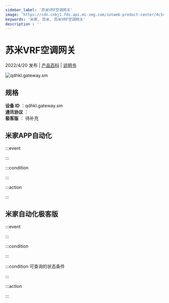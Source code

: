 ```yaml
---
sidebar_label: '苏米VRF空调网关'
image: 'https://cdn.cnbj1.fds.api.mi-img.com/iotweb-product-center/4c5c68700920c4c59aa9d70ac30e8a54_1648800394796.png?GalaxyAccessKeyId=AKVGLQWBOVIRQ3XLEW&Expires=9223372036854775807&Signature=f8Xm4ApliXHPL3owLd2FRVwGyZM='
keywords: '米家, 苏米, 苏米VRF空调网关'
description : ''
---
```

# 苏米VRF空调网关

2022/4/20 发布 | [产品百科](https://home.mi.com/webapp/content/baike/product/index.html?model=qdhkl.gateway.sm/) | [说明书](https://home.mi.com/views/introduction.html?model=qdhkl.gateway.sm&region=cn)

![qdhkl.gateway.sm](https://cdn.cnbj1.fds.api.mi-img.com/iotweb-product-center/4c5c68700920c4c59aa9d70ac30e8a54_1648800394796.png?GalaxyAccessKeyId=AKVGLQWBOVIRQ3XLEW&Expires=9223372036854775807&Signature=f8Xm4ApliXHPL3owLd2FRVwGyZM=)

## 规格  
> 
**设备 ID** ：qdhkl.gateway.sm  
**通讯协议** ：  
**极客版**  ： 待补充 


## 米家APP自动化  

:::event  

:::

:::condition  

:::

:::action   

:::

## 米家自动化极客版  

:::event  

:::

:::condition  

:::

:::condition 可查询的状态条件  

:::

:::action  

:::

        
